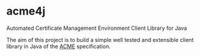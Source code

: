 # acme4j
Automated Certificate Management Environment Client Library for Java

The aim of this project is to build a simple well tested and extensible client library in Java of the 
[ACME](https://letsencrypt.github.io/acme-spec/) specification.   
 
